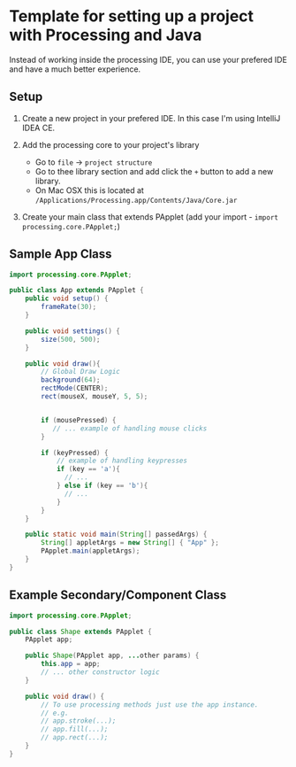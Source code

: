 # Template for setting up a project with Processing and Java

Instead of working inside the processing IDE, you can use your prefered IDE and have a much better experience.

## Setup

1. Create a new project in your prefered IDE. In this case I'm using IntelliJ IDEA CE.

2. Add the processing core to your project's library
    - Go to `file` -> `project structure`
    - Go to thee library section and add click the `+` button to add a new library. 
    - On Mac OSX this is located at `/Applications/Processing.app/Contents/Java/Core.jar`

3. Create your main class that extends PApplet (add your import - `import processing.core.PApplet;`)

## Sample App Class

```Java
import processing.core.PApplet;

public class App extends PApplet {
    public void setup() {
        frameRate(30);
    }

    public void settings() {
        size(500, 500);
    }

    public void draw(){
        // Global Draw Logic
        background(64);
        rectMode(CENTER);
        rect(mouseX, mouseY, 5, 5);


        if (mousePressed) {
           // ... example of handling mouse clicks
        }

        if (keyPressed) {
            // example of handling keypresses
            if (key == 'a'){
              // ...
            } else if (key == 'b'){
              // ...
            }
        }
    }

    public static void main(String[] passedArgs) {
        String[] appletArgs = new String[] { "App" };
        PApplet.main(appletArgs);
    }
}
```

## Example Secondary/Component Class

```Java
import processing.core.PApplet;

public class Shape extends PApplet {
    PApplet app;

    public Shape(PApplet app, ...other params) {
        this.app = app;
        // ... other constructor logic
    }

    public void draw() {
        // To use processing methods just use the app instance.
        // e.g.
        // app.stroke(...);
        // app.fill(...);
        // app.rect(...);
    }
}

```
